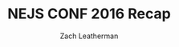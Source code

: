 ---
title: 'NEJS CONF 2016 Recap'
author: Zach Leatherman
layout: post
permalink: /nejsconf/2016/
categories:
tags:
  - external
  - nejsconf
external_url: https://nebraskajs.com/2016/nejsconf-2016/
---